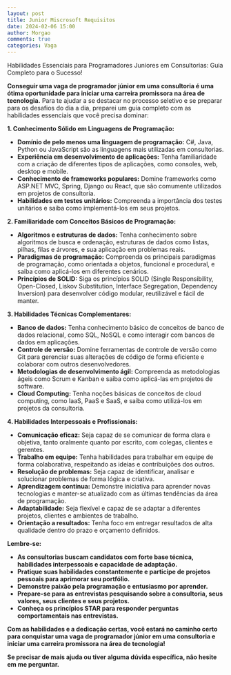 ```yaml
---
layout: post
title: Junior Miscrosoft Requisitos
date: 2024-02-06 15:00
author: Morgao
comments: true
categories: Vaga
---
```

<!-- wp:paragraph -->
<p>Habilidades Essenciais para Programadores Juniores em Consultorias: Guia Completo para o Sucesso!</p>
<!-- /wp:paragraph -->

<!-- wp:paragraph -->
<p><strong>Conseguir uma vaga de programador júnior em uma consultoria é uma ótima oportunidade para iniciar uma carreira promissora na área de tecnologia.</strong> Para te ajudar a se destacar no processo seletivo e se preparar para os desafios do dia a dia, preparei um guia completo com as habilidades essenciais que você precisa dominar:</p>
<!-- /wp:paragraph -->

<!-- wp:paragraph -->
<p><strong>1. Conhecimento Sólido em Linguagens de Programação:</strong></p>
<!-- /wp:paragraph -->

<!-- wp:list -->
<ul><!-- wp:list-item -->
<li><strong>Domínio de pelo menos uma linguagem de programação:</strong> C#, Java, Python ou JavaScript são as linguagens mais utilizadas em consultorias.</li>
<!-- /wp:list-item -->

<!-- wp:list-item -->
<li><strong>Experiência em desenvolvimento de aplicações:</strong> Tenha familiaridade com a criação de diferentes tipos de aplicações, como consoles, web, desktop e mobile.</li>
<!-- /wp:list-item -->

<!-- wp:list-item -->
<li><strong>Conhecimento de frameworks populares:</strong> Domine frameworks como ASP.NET MVC, Spring, Django ou React, que são comumente utilizados em projetos de consultoria.</li>
<!-- /wp:list-item -->

<!-- wp:list-item -->
<li><strong>Habilidades em testes unitários:</strong> Compreenda a importância dos testes unitários e saiba como implementá-los em seus projetos.</li>
<!-- /wp:list-item --></ul>
<!-- /wp:list -->

<!-- wp:paragraph -->
<p><strong>2. Familiaridade com Conceitos Básicos de Programação:</strong></p>
<!-- /wp:paragraph -->

<!-- wp:list -->
<ul><!-- wp:list-item -->
<li><strong>Algoritmos e estruturas de dados:</strong> Tenha conhecimento sobre algoritmos de busca e ordenação, estruturas de dados como listas, pilhas, filas e árvores, e sua aplicação em problemas reais.</li>
<!-- /wp:list-item -->

<!-- wp:list-item -->
<li><strong>Paradigmas de programação:</strong> Compreenda os principais paradigmas de programação, como orientada a objetos, funcional e procedural, e saiba como aplicá-los em diferentes cenários.</li>
<!-- /wp:list-item -->

<!-- wp:list-item -->
<li><strong>Princípios de SOLID:</strong> Siga os princípios SOLID (Single Responsibility, Open-Closed, Liskov Substitution, Interface Segregation, Dependency Inversion) para desenvolver código modular, reutilizável e fácil de manter.</li>
<!-- /wp:list-item --></ul>
<!-- /wp:list -->

<!-- wp:paragraph -->
<p><strong>3. Habilidades Técnicas Complementares:</strong></p>
<!-- /wp:paragraph -->

<!-- wp:list -->
<ul><!-- wp:list-item -->
<li><strong>Banco de dados:</strong> Tenha conhecimento básico de conceitos de banco de dados relacional, como SQL, NoSQL e como interagir com bancos de dados em aplicações.</li>
<!-- /wp:list-item -->

<!-- wp:list-item -->
<li><strong>Controle de versão:</strong> Domine ferramentas de controle de versão como Git para gerenciar suas alterações de código de forma eficiente e colaborar com outros desenvolvedores.</li>
<!-- /wp:list-item -->

<!-- wp:list-item -->
<li><strong>Metodologias de desenvolvimento ágil:</strong> Compreenda as metodologias ágeis como Scrum e Kanban e saiba como aplicá-las em projetos de software.</li>
<!-- /wp:list-item -->

<!-- wp:list-item -->
<li><strong>Cloud Computing:</strong> Tenha noções básicas de conceitos de cloud computing, como IaaS, PaaS e SaaS, e saiba como utilizá-los em projetos da consultoria.</li>
<!-- /wp:list-item --></ul>
<!-- /wp:list -->

<!-- wp:paragraph -->
<p><strong>4. Habilidades Interpessoais e Profissionais:</strong></p>
<!-- /wp:paragraph -->

<!-- wp:list -->
<ul><!-- wp:list-item -->
<li><strong>Comunicação eficaz:</strong> Seja capaz de se comunicar de forma clara e objetiva, tanto oralmente quanto por escrito, com colegas, clientes e gerentes.</li>
<!-- /wp:list-item -->

<!-- wp:list-item -->
<li><strong>Trabalho em equipe:</strong> Tenha habilidades para trabalhar em equipe de forma colaborativa, respeitando as ideias e contribuições dos outros.</li>
<!-- /wp:list-item -->

<!-- wp:list-item -->
<li><strong>Resolução de problemas:</strong> Seja capaz de identificar, analisar e solucionar problemas de forma lógica e criativa.</li>
<!-- /wp:list-item -->

<!-- wp:list-item -->
<li><strong>Aprendizagem contínua:</strong> Demonstre iniciativa para aprender novas tecnologias e manter-se atualizado com as últimas tendências da área de programação.</li>
<!-- /wp:list-item -->

<!-- wp:list-item -->
<li><strong>Adaptabilidade:</strong> Seja flexível e capaz de se adaptar a diferentes projetos, clientes e ambientes de trabalho.</li>
<!-- /wp:list-item -->

<!-- wp:list-item -->
<li><strong>Orientação a resultados:</strong> Tenha foco em entregar resultados de alta qualidade dentro do prazo e orçamento definidos.</li>
<!-- /wp:list-item --></ul>
<!-- /wp:list -->

<!-- wp:paragraph -->
<p><strong>Lembre-se:</strong></p>
<!-- /wp:paragraph -->

<!-- wp:list -->
<ul><!-- wp:list-item -->
<li><strong>As consultorias buscam candidatos com forte base técnica, habilidades interpessoais e capacidade de adaptação.</strong></li>
<!-- /wp:list-item -->

<!-- wp:list-item -->
<li><strong>Pratique suas habilidades constantemente e participe de projetos pessoais para aprimorar seu portfólio.</strong></li>
<!-- /wp:list-item -->

<!-- wp:list-item -->
<li><strong>Demonstre paixão pela programação e entusiasmo por aprender.</strong></li>
<!-- /wp:list-item -->

<!-- wp:list-item -->
<li><strong>Prepare-se para as entrevistas pesquisando sobre a consultoria, seus valores, seus clientes e seus projetos.</strong></li>
<!-- /wp:list-item -->

<!-- wp:list-item -->
<li><strong>Conheça os princípios STAR para responder perguntas comportamentais nas entrevistas.</strong></li>
<!-- /wp:list-item --></ul>
<!-- /wp:list -->

<!-- wp:paragraph -->
<p><strong>Com as habilidades e a dedicação certas, você estará no caminho certo para conquistar uma vaga de programador júnior em uma consultoria e iniciar uma carreira promissora na área de tecnologia!</strong></p>
<!-- /wp:paragraph -->

<!-- wp:paragraph -->
<p><strong>Se precisar de mais ajuda ou tiver alguma dúvida específica, não hesite em me perguntar.</strong></p>
<!-- /wp:paragraph -->
